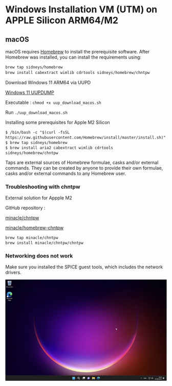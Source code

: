 # Windows Installation VM (UTM) on APPLE Silicon ARM64/M2

macOS
-----
macOS requires [Homebrew](https://brew.sh) to install the prerequisite software.
After Homebrew was installed, you can install the requirements using:

```bash
brew tap sidneys/homebrew
brew install cabextract wimlib cdrtools sidneys/homebrew/chntpw
```

Download Windows 11 ARM64 via UUPD

[Windows 11 UUPDUMP](https://uupdump.net/known.php?q=22621.674) 

Executable : 	``chmod +x uup_download_macos.sh``

Run ``./uup_download_macos.sh``

Installing some prerequisites for Apple M2 Silicon

	$ /bin/bash -c "$(curl -fsSL https://raw.githubusercontent.com/Homebrew/install/master/install.sh)"
	$ brew tap sidneys/homebrew
	$ brew install aria2 cabextract wimlib cdrtools sidneys/homebrew/chntpw


Taps are external sources of Homebrew formulae, casks and/or external commands. They can be created by anyone to provide their own formulae, casks and/or external commands to any Homebrew user.

### Troubleshooting with chntpw 
External solution for Appple M2 

GitHub repository : 

[minacle/chntpw](https://github.com/minacle/chntpw)

[minacle/homebrew-chntpw](https://github.com/minacle/homebrew-chntpw)
	
	brew tap minacle/chntpw
	brew install minacle/chntpw/chntpw
	
### Networking does not work 

Make sure you installed the SPICE guest tools, which includes the network drivers.	
	
![](windows.png)	
	